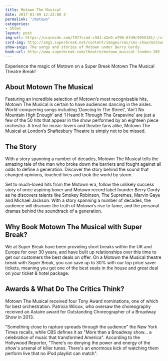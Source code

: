 ```yaml
---
title: Motown The Musical
date: 2017-01-09 12:22:00 Z
permalink: "/motown"
categories:
- Shows
layout: post
img-url: https://ucarecdn.com/f977ccad-c941-42e9-a796-0fd9c9959101/-/crop/1400x699/0,0/
card-img: http://img1.superbreak.net/content/images/cms/cms-show/motown-tab-compressor.jpg
show-snip: The songs and stories of Motown under Berry Gordy.
book-url: http://www.superbreak.com/theatre/motown_musical-london-189
---
```


Experience the magic of Motown on a Super Break Motown The Musical Theatre Break!


## About Motown The Musical

Featuring an incredible selection of Motown’s most recognisable hits, Motown The Musical is certain to have audiences dancing in the aisles. World-conquering songs including ‘Dancing In The Street’, ‘Ain’t No Mountain High Enough’ and ‘I Heard It Through The Grapevine’ are just a few of the 50 hits that appear in the show performed by an eighteen piece orchestra. A treat for music-lovers and theatre fans alike, Motown The Musical at London’s Shaftesbury Theatre is simply not to be missed.


## The Story

With a story spanning a number of decades, Motown The Musical tells the amazing tale of the man who broke down the barriers and fought against all odds to define a generation. Discover the story behind the sound that changed opinions, touched lives and took the world by storm.

Set to much-loved hits from the Motown era, follow the unlikely success story of once aspiring boxer and Motown record label founder Berry Gordy as he discovers talents like Smokey Robinson, The Supremes, Marvin Gaye and Michael Jackson. With a story spanning a number of decades, the audience will discover the truth of Motown’s rise to fame, and the personal dramas behind the soundtrack of a generation.


## Why Book Motown The Musical with Super Break?

We at Super Break have been providing short breaks within the UK and Europe for over 30 years, and have built up relationships over this time to get our customers the best deals on offer. On a Motown the Musical theatre break with Super Break, you can save up to 30% with our top price saver tickets, meaning you get one of the best seats in the house and great deal on your ticket & hotel package.


## Awards & What Do The Critics Think?

Motown The Musical received four Tony Award nominations, one of which for best orchestration. Patricia Wilcox, who oversaw the choreography received an Astaire award for Outstanding Choreographer of a Broadway Show in 2013.

"Something close to rapture spreads through the audience" the New York Times recalls, while CBS defines it as "More than a Broadway show... a celebration of music that transformed America". According to the Hollywood Reporter, "There's no denying the power and energy of the show's arsenal of killer tunes. There's an enormous kick of watching them perform live that no iPod playlist can match".

